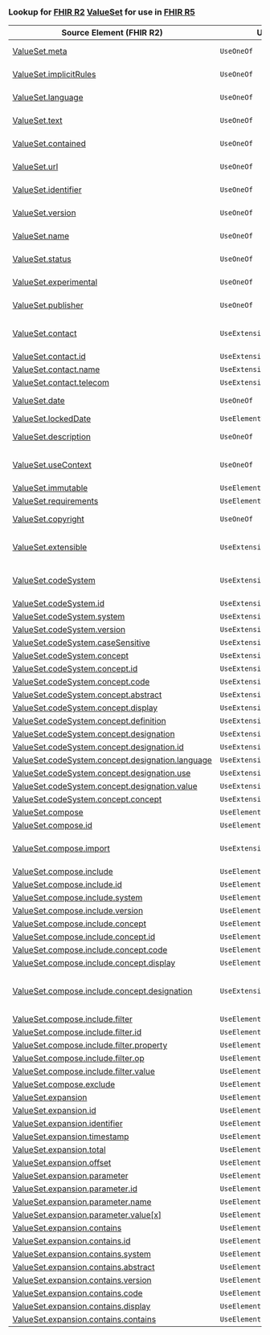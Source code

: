 ### Lookup for [FHIR R2](https://hl7.org/fhir/DSTU2/) [ValueSet](https://hl7.org/fhir/DSTU2/ValueSet.html) for use in [FHIR R5](https://hl7.org/fhir/R5/)

| Source Element (FHIR R2) | Usage | Target |
| -------------- | ----- | ------ |
| [ValueSet.meta](https://hl7.org/fhir/DSTU2/ValueSet.html#resource) | `UseOneOf` | [CodeSystem.meta](https://hl7.org/fhir/R5/CodeSystem.html#resource)<br />[ValueSet.meta](https://hl7.org/fhir/R5/ValueSet.html#resource) |
| [ValueSet.implicitRules](https://hl7.org/fhir/DSTU2/ValueSet.html#resource) | `UseOneOf` | [CodeSystem.implicitRules](https://hl7.org/fhir/R5/CodeSystem.html#resource)<br />[ValueSet.implicitRules](https://hl7.org/fhir/R5/ValueSet.html#resource) |
| [ValueSet.language](https://hl7.org/fhir/DSTU2/ValueSet.html#resource) | `UseOneOf` | [CodeSystem.language](https://hl7.org/fhir/R5/CodeSystem.html#resource)<br />[ValueSet.language](https://hl7.org/fhir/R5/ValueSet.html#resource) |
| [ValueSet.text](https://hl7.org/fhir/DSTU2/ValueSet.html#resource) | `UseOneOf` | [CodeSystem.text](https://hl7.org/fhir/R5/CodeSystem.html#resource)<br />[ValueSet.text](https://hl7.org/fhir/R5/ValueSet.html#resource) |
| [ValueSet.contained](https://hl7.org/fhir/DSTU2/ValueSet.html#resource) | `UseOneOf` | [CodeSystem.contained](https://hl7.org/fhir/R5/CodeSystem.html#resource)<br />[ValueSet.contained](https://hl7.org/fhir/R5/ValueSet.html#resource) |
| [ValueSet.url](https://hl7.org/fhir/DSTU2/ValueSet.html#resource) | `UseOneOf` | [CodeSystem.url](https://hl7.org/fhir/R5/CodeSystem.html#resource)<br />[ValueSet.url](https://hl7.org/fhir/R5/ValueSet.html#resource) |
| [ValueSet.identifier](https://hl7.org/fhir/DSTU2/ValueSet.html#resource) | `UseOneOf` | [CodeSystem.identifier](https://hl7.org/fhir/R5/CodeSystem.html#resource)<br />[ValueSet.identifier](https://hl7.org/fhir/R5/ValueSet.html#resource) |
| [ValueSet.version](https://hl7.org/fhir/DSTU2/ValueSet.html#resource) | `UseOneOf` | [CodeSystem.version](https://hl7.org/fhir/R5/CodeSystem.html#resource)<br />[ValueSet.version](https://hl7.org/fhir/R5/ValueSet.html#resource) |
| [ValueSet.name](https://hl7.org/fhir/DSTU2/ValueSet.html#resource) | `UseOneOf` | [CodeSystem.name](https://hl7.org/fhir/R5/CodeSystem.html#resource)<br />[ValueSet.name](https://hl7.org/fhir/R5/ValueSet.html#resource) |
| [ValueSet.status](https://hl7.org/fhir/DSTU2/ValueSet.html#resource) | `UseOneOf` | [CodeSystem.status](https://hl7.org/fhir/R5/CodeSystem.html#resource)<br />[ValueSet.status](https://hl7.org/fhir/R5/ValueSet.html#resource) |
| [ValueSet.experimental](https://hl7.org/fhir/DSTU2/ValueSet.html#resource) | `UseOneOf` | [CodeSystem.experimental](https://hl7.org/fhir/R5/CodeSystem.html#resource)<br />[ValueSet.experimental](https://hl7.org/fhir/R5/ValueSet.html#resource) |
| [ValueSet.publisher](https://hl7.org/fhir/DSTU2/ValueSet.html#resource) | `UseOneOf` | [CodeSystem.publisher](https://hl7.org/fhir/R5/CodeSystem.html#resource)<br />[ValueSet.publisher](https://hl7.org/fhir/R5/ValueSet.html#resource) |
| [ValueSet.contact](https://hl7.org/fhir/DSTU2/ValueSet.html#resource) | `UseExtension` | [http://hl7.org/fhir/1.0/StructureDefinition/extension-ValueSet.contact](StructureDefinition-ext-R2-ValueSet.contact.html) |
| [ValueSet.contact.id](https://hl7.org/fhir/DSTU2/ValueSet.html#resource) | `UseExtensionFromAncestor` | - |
| [ValueSet.contact.name](https://hl7.org/fhir/DSTU2/ValueSet.html#resource) | `UseExtensionFromAncestor` | - |
| [ValueSet.contact.telecom](https://hl7.org/fhir/DSTU2/ValueSet.html#resource) | `UseExtensionFromAncestor` | - |
| [ValueSet.date](https://hl7.org/fhir/DSTU2/ValueSet.html#resource) | `UseOneOf` | [CodeSystem.date](https://hl7.org/fhir/R5/CodeSystem.html#resource)<br />[ValueSet.date](https://hl7.org/fhir/R5/ValueSet.html#resource) |
| [ValueSet.lockedDate](https://hl7.org/fhir/DSTU2/ValueSet.html#resource) | `UseElementRenamed` | [ValueSet.compose.lockedDate](https://hl7.org/fhir/R5/ValueSet.html#resource) |
| [ValueSet.description](https://hl7.org/fhir/DSTU2/ValueSet.html#resource) | `UseOneOf` | [CodeSystem.description](https://hl7.org/fhir/R5/CodeSystem.html#resource)<br />[ValueSet.description](https://hl7.org/fhir/R5/ValueSet.html#resource) |
| [ValueSet.useContext](https://hl7.org/fhir/DSTU2/ValueSet.html#resource) | `UseOneOf` | [CodeSystem.useContext](https://hl7.org/fhir/R5/CodeSystem.html#resource)<br />[ValueSet.useContext](https://hl7.org/fhir/R5/ValueSet.html#resource)<br />[ValueSet.jurisdiction](https://hl7.org/fhir/R5/ValueSet.html#resource) |
| [ValueSet.immutable](https://hl7.org/fhir/DSTU2/ValueSet.html#resource) | `UseElementSameName` | [ValueSet.immutable](https://hl7.org/fhir/R5/ValueSet.html#resource) |
| [ValueSet.requirements](https://hl7.org/fhir/DSTU2/ValueSet.html#resource) | `UseElementRenamed` | [ValueSet.purpose](https://hl7.org/fhir/R5/ValueSet.html#resource) |
| [ValueSet.copyright](https://hl7.org/fhir/DSTU2/ValueSet.html#resource) | `UseOneOf` | [CodeSystem.copyright](https://hl7.org/fhir/R5/CodeSystem.html#resource)<br />[ValueSet.copyright](https://hl7.org/fhir/R5/ValueSet.html#resource) |
| [ValueSet.extensible](https://hl7.org/fhir/DSTU2/ValueSet.html#resource) | `UseExtension` | [http://hl7.org/fhir/1.0/StructureDefinition/extension-ValueSet.extensible](StructureDefinition-ext-R2-ValueSet.extensible.html) |
| [ValueSet.codeSystem](https://hl7.org/fhir/DSTU2/ValueSet.html#resource) | `UseExtension` | [http://hl7.org/fhir/1.0/StructureDefinition/extension-ValueSet.codeSystem](StructureDefinition-ext-R2-ValueSet.codeSystem.html) |
| [ValueSet.codeSystem.id](https://hl7.org/fhir/DSTU2/ValueSet.html#resource) | `UseExtensionFromAncestor` | - |
| [ValueSet.codeSystem.system](https://hl7.org/fhir/DSTU2/ValueSet.html#resource) | `UseExtensionFromAncestor` | - |
| [ValueSet.codeSystem.version](https://hl7.org/fhir/DSTU2/ValueSet.html#resource) | `UseExtensionFromAncestor` | - |
| [ValueSet.codeSystem.caseSensitive](https://hl7.org/fhir/DSTU2/ValueSet.html#resource) | `UseExtensionFromAncestor` | - |
| [ValueSet.codeSystem.concept](https://hl7.org/fhir/DSTU2/ValueSet.html#resource) | `UseExtensionFromAncestor` | - |
| [ValueSet.codeSystem.concept.id](https://hl7.org/fhir/DSTU2/ValueSet.html#resource) | `UseExtensionFromAncestor` | - |
| [ValueSet.codeSystem.concept.code](https://hl7.org/fhir/DSTU2/ValueSet.html#resource) | `UseExtensionFromAncestor` | - |
| [ValueSet.codeSystem.concept.abstract](https://hl7.org/fhir/DSTU2/ValueSet.html#resource) | `UseExtensionFromAncestor` | - |
| [ValueSet.codeSystem.concept.display](https://hl7.org/fhir/DSTU2/ValueSet.html#resource) | `UseExtensionFromAncestor` | - |
| [ValueSet.codeSystem.concept.definition](https://hl7.org/fhir/DSTU2/ValueSet.html#resource) | `UseExtensionFromAncestor` | - |
| [ValueSet.codeSystem.concept.designation](https://hl7.org/fhir/DSTU2/ValueSet.html#resource) | `UseExtensionFromAncestor` | - |
| [ValueSet.codeSystem.concept.designation.id](https://hl7.org/fhir/DSTU2/ValueSet.html#resource) | `UseExtensionFromAncestor` | - |
| [ValueSet.codeSystem.concept.designation.language](https://hl7.org/fhir/DSTU2/ValueSet.html#resource) | `UseExtensionFromAncestor` | - |
| [ValueSet.codeSystem.concept.designation.use](https://hl7.org/fhir/DSTU2/ValueSet.html#resource) | `UseExtensionFromAncestor` | - |
| [ValueSet.codeSystem.concept.designation.value](https://hl7.org/fhir/DSTU2/ValueSet.html#resource) | `UseExtensionFromAncestor` | - |
| [ValueSet.codeSystem.concept.concept](https://hl7.org/fhir/DSTU2/ValueSet.html#resource) | `UseExtensionFromAncestor` | - |
| [ValueSet.compose](https://hl7.org/fhir/DSTU2/ValueSet.html#resource) | `UseElementSameName` | [ValueSet.compose](https://hl7.org/fhir/R5/ValueSet.html#resource) |
| [ValueSet.compose.id](https://hl7.org/fhir/DSTU2/ValueSet.html#resource) | `UseElementSameName` | [ValueSet.compose.id](https://hl7.org/fhir/R5/ValueSet.html#resource) |
| [ValueSet.compose.import](https://hl7.org/fhir/DSTU2/ValueSet.html#resource) | `UseExtension` | [http://hl7.org/fhir/1.0/StructureDefinition/extension-ValueSet.compose.import](StructureDefinition-ext-R2-ValueSet.co.import.html) |
| [ValueSet.compose.include](https://hl7.org/fhir/DSTU2/ValueSet.html#resource) | `UseElementSameName` | [ValueSet.compose.include](https://hl7.org/fhir/R5/ValueSet.html#resource) |
| [ValueSet.compose.include.id](https://hl7.org/fhir/DSTU2/ValueSet.html#resource) | `UseElementSameName` | [ValueSet.compose.include.id](https://hl7.org/fhir/R5/ValueSet.html#resource) |
| [ValueSet.compose.include.system](https://hl7.org/fhir/DSTU2/ValueSet.html#resource) | `UseElementSameName` | [ValueSet.compose.include.system](https://hl7.org/fhir/R5/ValueSet.html#resource) |
| [ValueSet.compose.include.version](https://hl7.org/fhir/DSTU2/ValueSet.html#resource) | `UseElementSameName` | [ValueSet.compose.include.version](https://hl7.org/fhir/R5/ValueSet.html#resource) |
| [ValueSet.compose.include.concept](https://hl7.org/fhir/DSTU2/ValueSet.html#resource) | `UseElementSameName` | [ValueSet.compose.include.concept](https://hl7.org/fhir/R5/ValueSet.html#resource) |
| [ValueSet.compose.include.concept.id](https://hl7.org/fhir/DSTU2/ValueSet.html#resource) | `UseElementSameName` | [ValueSet.compose.include.concept.id](https://hl7.org/fhir/R5/ValueSet.html#resource) |
| [ValueSet.compose.include.concept.code](https://hl7.org/fhir/DSTU2/ValueSet.html#resource) | `UseElementSameName` | [ValueSet.compose.include.concept.code](https://hl7.org/fhir/R5/ValueSet.html#resource) |
| [ValueSet.compose.include.concept.display](https://hl7.org/fhir/DSTU2/ValueSet.html#resource) | `UseElementSameName` | [ValueSet.compose.include.concept.display](https://hl7.org/fhir/R5/ValueSet.html#resource) |
| [ValueSet.compose.include.concept.designation](https://hl7.org/fhir/DSTU2/ValueSet.html#resource) | `UseExtension` | [http://hl7.org/fhir/1.0/StructureDefinition/extension-ValueSet.compose.include.concept.designation](StructureDefinition-ext-R2-ValueSet.co.in.co.designation.html) |
| [ValueSet.compose.include.filter](https://hl7.org/fhir/DSTU2/ValueSet.html#resource) | `UseElementSameName` | [ValueSet.compose.include.filter](https://hl7.org/fhir/R5/ValueSet.html#resource) |
| [ValueSet.compose.include.filter.id](https://hl7.org/fhir/DSTU2/ValueSet.html#resource) | `UseElementSameName` | [ValueSet.compose.include.filter.id](https://hl7.org/fhir/R5/ValueSet.html#resource) |
| [ValueSet.compose.include.filter.property](https://hl7.org/fhir/DSTU2/ValueSet.html#resource) | `UseElementSameName` | [ValueSet.compose.include.filter.property](https://hl7.org/fhir/R5/ValueSet.html#resource) |
| [ValueSet.compose.include.filter.op](https://hl7.org/fhir/DSTU2/ValueSet.html#resource) | `UseElementSameName` | [ValueSet.compose.include.filter.op](https://hl7.org/fhir/R5/ValueSet.html#resource) |
| [ValueSet.compose.include.filter.value](https://hl7.org/fhir/DSTU2/ValueSet.html#resource) | `UseElementSameName` | [ValueSet.compose.include.filter.value](https://hl7.org/fhir/R5/ValueSet.html#resource) |
| [ValueSet.compose.exclude](https://hl7.org/fhir/DSTU2/ValueSet.html#resource) | `UseElementSameName` | [ValueSet.compose.exclude](https://hl7.org/fhir/R5/ValueSet.html#resource) |
| [ValueSet.expansion](https://hl7.org/fhir/DSTU2/ValueSet.html#resource) | `UseElementSameName` | [ValueSet.expansion](https://hl7.org/fhir/R5/ValueSet.html#resource) |
| [ValueSet.expansion.id](https://hl7.org/fhir/DSTU2/ValueSet.html#resource) | `UseElementSameName` | [ValueSet.expansion.id](https://hl7.org/fhir/R5/ValueSet.html#resource) |
| [ValueSet.expansion.identifier](https://hl7.org/fhir/DSTU2/ValueSet.html#resource) | `UseElementSameName` | [ValueSet.expansion.identifier](https://hl7.org/fhir/R5/ValueSet.html#resource) |
| [ValueSet.expansion.timestamp](https://hl7.org/fhir/DSTU2/ValueSet.html#resource) | `UseElementSameName` | [ValueSet.expansion.timestamp](https://hl7.org/fhir/R5/ValueSet.html#resource) |
| [ValueSet.expansion.total](https://hl7.org/fhir/DSTU2/ValueSet.html#resource) | `UseElementSameName` | [ValueSet.expansion.total](https://hl7.org/fhir/R5/ValueSet.html#resource) |
| [ValueSet.expansion.offset](https://hl7.org/fhir/DSTU2/ValueSet.html#resource) | `UseElementSameName` | [ValueSet.expansion.offset](https://hl7.org/fhir/R5/ValueSet.html#resource) |
| [ValueSet.expansion.parameter](https://hl7.org/fhir/DSTU2/ValueSet.html#resource) | `UseElementSameName` | [ValueSet.expansion.parameter](https://hl7.org/fhir/R5/ValueSet.html#resource) |
| [ValueSet.expansion.parameter.id](https://hl7.org/fhir/DSTU2/ValueSet.html#resource) | `UseElementSameName` | [ValueSet.expansion.parameter.id](https://hl7.org/fhir/R5/ValueSet.html#resource) |
| [ValueSet.expansion.parameter.name](https://hl7.org/fhir/DSTU2/ValueSet.html#resource) | `UseElementSameName` | [ValueSet.expansion.parameter.name](https://hl7.org/fhir/R5/ValueSet.html#resource) |
| [ValueSet.expansion.parameter.value[x]](https://hl7.org/fhir/DSTU2/ValueSet.html#resource) | `UseElementSameName` | [ValueSet.expansion.parameter.value[x]](https://hl7.org/fhir/R5/ValueSet.html#resource) |
| [ValueSet.expansion.contains](https://hl7.org/fhir/DSTU2/ValueSet.html#resource) | `UseElementSameName` | [ValueSet.expansion.contains](https://hl7.org/fhir/R5/ValueSet.html#resource) |
| [ValueSet.expansion.contains.id](https://hl7.org/fhir/DSTU2/ValueSet.html#resource) | `UseElementSameName` | [ValueSet.expansion.contains.id](https://hl7.org/fhir/R5/ValueSet.html#resource) |
| [ValueSet.expansion.contains.system](https://hl7.org/fhir/DSTU2/ValueSet.html#resource) | `UseElementSameName` | [ValueSet.expansion.contains.system](https://hl7.org/fhir/R5/ValueSet.html#resource) |
| [ValueSet.expansion.contains.abstract](https://hl7.org/fhir/DSTU2/ValueSet.html#resource) | `UseElementSameName` | [ValueSet.expansion.contains.abstract](https://hl7.org/fhir/R5/ValueSet.html#resource) |
| [ValueSet.expansion.contains.version](https://hl7.org/fhir/DSTU2/ValueSet.html#resource) | `UseElementSameName` | [ValueSet.expansion.contains.version](https://hl7.org/fhir/R5/ValueSet.html#resource) |
| [ValueSet.expansion.contains.code](https://hl7.org/fhir/DSTU2/ValueSet.html#resource) | `UseElementSameName` | [ValueSet.expansion.contains.code](https://hl7.org/fhir/R5/ValueSet.html#resource) |
| [ValueSet.expansion.contains.display](https://hl7.org/fhir/DSTU2/ValueSet.html#resource) | `UseElementSameName` | [ValueSet.expansion.contains.display](https://hl7.org/fhir/R5/ValueSet.html#resource) |
| [ValueSet.expansion.contains.contains](https://hl7.org/fhir/DSTU2/ValueSet.html#resource) | `UseElementSameName` | [ValueSet.expansion.contains.contains](https://hl7.org/fhir/R5/ValueSet.html#resource) |

